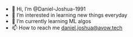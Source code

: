 - 👋 Hi, I’m @Daniel-Joshua-1991
- 👀 I’m interested in learning new things everyday
- 🌱 I’m currently learning ML algos
- 📫 How to reach me daniel.joshua@avow.tech

<!---
Daniel-Joshua-1991/Daniel-Joshua-1991 is a ✨ special ✨ repository because its `README.md` (this file) appears on your GitHub profile.
You can click the Preview link to take a look at your changes.
--->
